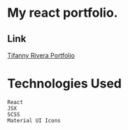 # My react portfolio.
## Link
[Tifanny Rivera Portfolio](https://tifannyrivera.herokuapp.com/)

# Technologies Used

```` 
React
JSX 
SCSS
Material UI Icons
````